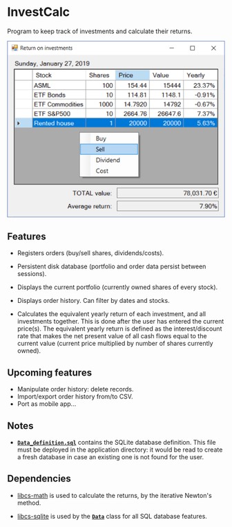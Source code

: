 # InvestCalc
Program to keep track of investments and calculate their returns.

![Screenshot](docs/screenshots/example_main.png "Example of main window")

## Features
* Registers orders
(buy/sell shares, dividends/costs).

* Persistent disk database
(portfolio and order data persist between sessions).

* Displays the current portfolio
(currently owned shares of every stock).

* Displays order history.
Can filter by dates and stocks.

* Calculates the equivalent yearly return of each investment,
and all investments together.
This is done after the user has entered the current price(s).
The equivalent yearly return is defined as the interest/discount rate
that makes the net present value of all cash flows
equal to the current value
(current price multiplied by number of shares currently owned).

## Upcoming features
* Manipulate order history: delete records.
* Import/export order history from/to CSV.
* Port as mobile app...

## Notes

* [**`Data_definition.sql`**](Data_definition.sql)
contains the SQLite database definition.
This file must be deployed in the application directory:
it would be read to create a fresh database
in case an existing one is not found for the user.

## Dependencies
* [libcs-math](https://github.com/XavierAP/libcs-math)
is used to calculate the returns,
by the iterative Newton's method.

* [libcs-sqlite](https://github.com/XavierAP/libcs-sqlite)
is used by
the [**`Data`**](Data.cs) class
for all SQL database features.
